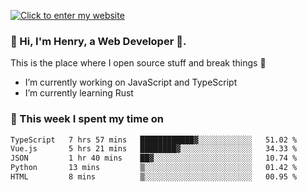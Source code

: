[![Click to enter my website](https://github.com/zh30/zh30/assets/7930156/bb82b0df-3fb8-4136-8522-734cd2b27f6a)](https://blog.zhanghe.dev) 

### 👋 Hi, I'm Henry, a Web Developer 🚀.

This is the place where I open source stuff and break things :rofl:

- I’m currently working on JavaScript and TypeScript
- I’m currently learning Rust

### 💪 This week I spent my time on

<!--START_SECTION:waka-->

```txt
TypeScript   7 hrs 57 mins   ████████████▓░░░░░░░░░░░░   51.02 %
Vue.js       5 hrs 21 mins   ████████▓░░░░░░░░░░░░░░░░   34.33 %
JSON         1 hr 40 mins    ██▓░░░░░░░░░░░░░░░░░░░░░░   10.74 %
Python       13 mins         ▒░░░░░░░░░░░░░░░░░░░░░░░░   01.42 %
HTML         8 mins          ▒░░░░░░░░░░░░░░░░░░░░░░░░   00.95 %
```

<!--END_SECTION:waka-->

